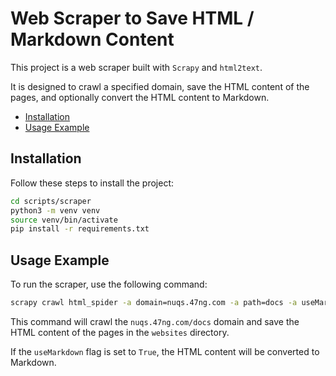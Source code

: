 # Web Scraper to Save HTML / Markdown Content

This project is a web scraper built with `Scrapy` and `html2text`.

It is designed to crawl a specified domain, save the HTML content of the pages, and optionally convert the HTML content to Markdown.

- [Installation](#installation)
- [Usage Example](#usage-example)

## Installation

Follow these steps to install the project:

```bash
cd scripts/scraper
python3 -m venv venv
source venv/bin/activate
pip install -r requirements.txt
```

## Usage Example

To run the scraper, use the following command:

```bash
scrapy crawl html_spider -a domain=nuqs.47ng.com -a path=docs -a useMarkdown=True
```

This command will crawl the `nuqs.47ng.com/docs` domain and save the HTML content of the pages in the `websites` directory.

If the `useMarkdown` flag is set to `True`, the HTML content will be converted to Markdown.
